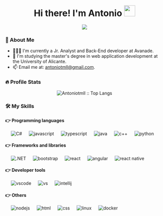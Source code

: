 
<h1 align="center">Hi there! I'm Antonio <img src="https://media.giphy.com/media/hvRJCLFzcasrR4ia7z/giphy.gif" width="35"></h1>
<p align="center">
<img src="https://readme-typing-svg.herokuapp.com?lines=Software+Enqineer&center=true&width=500&height=30">
</p>

### 👨 About Me


- 👨🏽‍💻 I'm currently a Jr. Analyst and Back-End developer at Avanade.
- 🌱 I'm studying the master's degree in web application development at the University of Alicante.
- 📫 Email me at: [antoniotmll@gmail.com](mailto:antoniotmll@gmail.com).



### 🔥 Profile Stats

<p align="center"><img src="https://github-readme-stats.vercel.app/api/top-langs/?username=antoniotmll&langs_count=6&theme=tokyonight&layout=compact" alt="Antoniotmll :: Top Langs" /></p>

### 🛠️ My Skills

#### 👉 Programming languages

<p align="left"> 
  &emsp; 
    <img alt="C#" src="https://img.shields.io/badge/c%23-%23239120.svg?style=for-the-badge&logo=c-sharp&logoColor=white">
  &emsp;
  <img alt="javascript" src="https://img.shields.io/badge/javascript-%23323330.svg?style=for-the-badge&logo=javascript&logoColor=%23F7DF1E">
    &emsp;
  <img alt="typescript" src="https://img.shields.io/badge/typescript-%23007ACC.svg?style=for-the-badge&logo=typescript&logoColor=white">
    &emsp;
  <img alt="java" src="https://img.shields.io/badge/java-%23ED8B00.svg?style=for-the-badge&logo=java&logoColor=white">
    &emsp;
  <img alt="c++" src="https://img.shields.io/badge/c++-%2300599C.svg?style=for-the-badge&logo=c%2B%2B&logoColor=white">
      &emsp;
  <img alt="python" src="https://img.shields.io/badge/python-%2314354C.svg?style=for-the-badge&logo=python&logoColor=white">
</p>

#### 👉 Frameworks and libraries
<p align="left"> 
  &emsp;
    <img alt=".NET" src="https://img.shields.io/badge/.NET-5C2D91?style=for-the-badge&logo=.net&logoColor=white">
  &emsp;
  <img alt="bootstrap" src="https://img.shields.io/badge/bootstrap-%23563D7C.svg?style=for-the-badge&logo=bootstrap&logoColor=white">
      &emsp;
  <img alt="react" src="https://img.shields.io/badge/react-%2320232a.svg?style=for-the-badge&logo=react&logoColor=%2361DAFB">
    &emsp;
  <img alt="angular" src="https://img.shields.io/badge/angular-%23DD0031.svg?style=for-the-badge&logo=angular&logoColor=white">
    &emsp;
  <img alt="react native" src="https://img.shields.io/badge/react_native-%2320232a.svg?style=for-the-badge&logo=react&logoColor=%2361DAFB">
      &emsp;
</p>

#### 👉 Developer tools
<p align="left">
  &emsp;
    <img alt="vscode" src="https://img.shields.io/badge/VS_Code-0078d7.svg?style=for-the-badge&logo=visual-studio-code&logoColor=white">
  &emsp;
  <img alt="vs" src="https://img.shields.io/badge/Visual_Studio-5C2D91.svg?style=for-the-badge&logo=visual-studio&logoColor=white">
      &emsp;
  <img alt="intellij" src="https://img.shields.io/badge/IntelliJ-000000.svg?style=for-the-badge&logo=intellij-idea&logoColor=white">
    &emsp;
  
 #### 👉 Others
 
<p>
  &emsp;
<img alt="nodejs" src="https://img.shields.io/badge/node.js-%2343853D.svg?style=for-the-badge&logo=node.js&logoColor=white">
  &emsp;
<img alt="html" src="https://img.shields.io/badge/html5-%23E34F26.svg?style=for-the-badge&logo=html5&logoColor=white">
  &emsp;
<img alt="css" src="https://img.shields.io/badge/css3-%231572B6.svg?style=for-the-badge&logo=css3&logoColor=white">
  &emsp;
<img alt="linux" src="https://img.shields.io/badge/Linux-FCC624?style=for-the-badge&logo=linux&logoColor=black">
  &emsp;
<img alt="docker" src="https://img.shields.io/badge/docker-%230db7ed.svg?style=for-the-badge&logo=docker&logoColor=white">
<br/>


